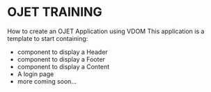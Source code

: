 # OJET TRAINING
How to create an OJET Application using VDOM
This application is a template to start containing:
- component to display a Header
- component to display a Footer
- component to display a Content
- A login page
- more coming soon...


